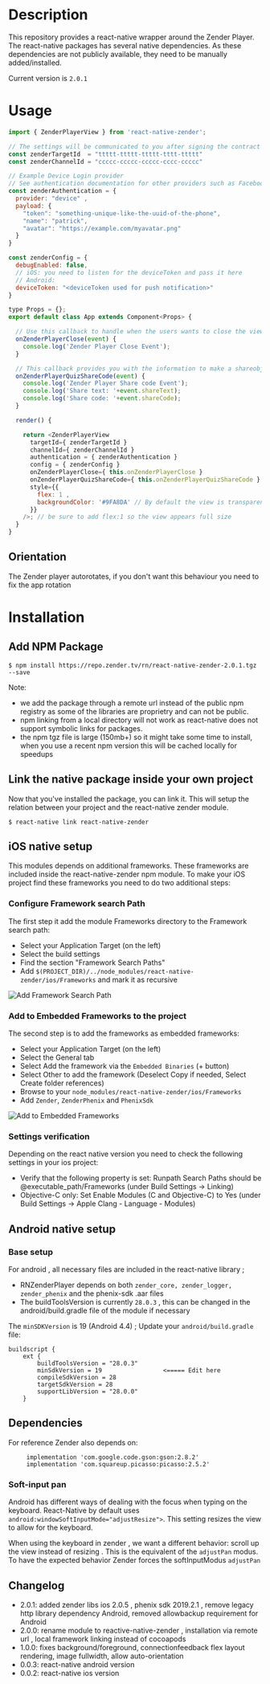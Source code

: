 # Description

This repository provides a react-native wrapper around the Zender Player. 
The react-native packages has several native dependencies. As these dependencies are not publicly available, they need to be manually added/installed.

Current version is `2.0.1`

# Usage
```javascript
import { ZenderPlayerView } from 'react-native-zender';

// The settings will be communicated to you after signing the contract
const zenderTargetId  = "ttttt-ttttt-ttttt-tttt-ttttt"
const zenderChannelId = "ccccc-ccccc-ccccc-cccc-ccccc"

// Example Device Login provider
// See authentication documentation for other providers such as Facebook,Google,JsonToken
const zenderAuthentication = {
  provider: "device" ,
  payload: {
    "token": "something-unique-like-the-uuid-of-the-phone",
    "name": "patrick",
    "avatar": "https://example.com/myavatar.png"
  }
}

const zenderConfig = {
  debugEnabled: false,
  // iOS: you need to listen for the deviceToken and pass it here
  // Android:
  deviceToken: "<deviceToken used for push notification>"
}

type Props = {};
export default class App extends Component<Props> {

  // Use this callback to handle when the users wants to close the view
  onZenderPlayerClose(event) {
    console.log('Zender Player Close Event');
  }

  // This callback provides you with the information to make a shareobject with a deeplink
  onZenderPlayerQuizShareCode(event) {
    console.log('Zender Player Share code Event');
    console.log('Share text: '+event.shareText);
    console.log('Share code: '+event.shareCode);
  }

  render() {

    return <ZenderPlayerView
      targetId={ zenderTargetId }
      channelId={ zenderChannelId }
      authentication = { zenderAuthentication }
      config = { zenderConfig }
      onZenderPlayerClose={ this.onZenderPlayerClose }
      onZenderPlayerQuizShareCode={ this.onZenderPlayerQuizShareCode }
      style={{ 
		flex: 1 , 
		backgroundColor: '#9FA8DA' // By default the view is transparent if no background has been set , set your own default color
	  }} 
	/>; // be sure to add flex:1 so the view appears full size
  }
}
```

## Orientation
The Zender player autorotates, if you don't want this behaviour you need to fix the app rotation

# Installation
## Add NPM Package
`$ npm install https://repo.zender.tv/rn/react-native-zender-2.0.1.tgz --save`

Note:
- we add the package through a remote url instead of the public npm registry as some of the libraries are proprietry and can not be public.
- npm linking from a local directory will not work as react-native does not support symbolic links for packages.
- the npm tgz file is large (150mb+) so it might take some time to install, when you use a recent npm version this will be cached locally for speedups

## Link the native package inside your own project
Now that you've installed the package, you can link it. This will setup the relation between your project and the react-native zender module.

`$ react-native link react-native-zender`

## iOS native setup
This modules depends on additional frameworks. These frameworks are included inside the react-native-zender npm module.
To make your iOS project find these frameworks you need to do two additional steps:

### Configure Framework search Path
The first step it add the module Frameworks directory to the Framework search path:
- Select your Application Target (on the left)
- Select the build settings
- Find the section "Framework Search Paths"
- Add `$(PROJECT_DIR)/../node_modules/react-native-zender/ios/Frameworks` and mark it as recursive

![Add Framework Search Path](docs/images/ios/framework-searchpath.png?raw=true "Add Framework Search Path")

### Add to Embedded Frameworks to the project
The second step is to add the frameworks as embedded frameworks:
- Select your Application Target (on the left)
- Select the General tab
- Select Add the framework via the `Embedded Binaries` (+ button)
- Select Other to add the framework (Deselect Copy if needed, Select Create folder references)
- Browse to your `node_modules/react-native-zender/ios/Frameworks`
- Add `Zender`, `ZenderPhenix` and `PhenixSdk`

![Add to Embedded Frameworks](docs/images/ios/framework-embed.png?raw=true "Add to Embedded Frameworks")

### Settings verification
Depending on the react native version you need to check the following settings in your ios project:
- Verify that the following property is set: Runpath Search Paths should be @executable_path/Frameworks (under Build Settings -> Linking)
- Objective-C only: Set Enable Modules (C and Objective-C) to Yes (under Build Settings -> Apple Clang - Language - Modules)

## Android native setup
### Base setup
For android , all necessary files are included in the react-native library ; 

- RNZenderPlayer depends on both `zender_core, zender_logger, zender_phenix` and the phenix-sdk .aar files
- The buildToolsVersion is currently `28.0.3` , this can be changed in the android/build.gradle file of the module if necessary

The `minSDKVersion` is 19 (Android 4.4) ; Update your `android/build.gradle` file:

```
buildscript {
    ext {
        buildToolsVersion = "28.0.3"
        minSdkVersion = 19                 <===== Edit here
        compileSdkVersion = 28
        targetSdkVersion = 28
        supportLibVersion = "28.0.0"
    }
```


## Dependencies
For reference Zender also depends on:
```
     implementation 'com.google.code.gson:gson:2.8.2'
     implementation 'com.squareup.picasso:picasso:2.5.2'
```

### Soft-input pan
Android has different ways of dealing with the focus when typing on the keyboard.
React-Native by default uses `android:windowSoftInputMode="adjustResize">`. This setting resizes the view to allow for the keyboard.

When using the keyboard in zender , we want a different behavior: scroll up the view instead of resizing . This is the equivalent of the `adjustPan` modus.
To have the expected behavior Zender forces the softInputModus `adjustPan`

## Changelog
- 2.0.1: added zender libs ios 2.0.5 , phenix sdk 2019.2.1 , remove legacy http library dependency Android, removed allowbackup requirement for Android
- 2.0.0: rename module to reactive-native-zender , installation via remote url , local framework linking instead of cocoapods
- 1.0.0: fixes background/foreground, connectionfeedback flex layout rendering, image fullwidth, allow auto-orientation
- 0.0.3: react-native android version
- 0.0.2: react-native ios version
